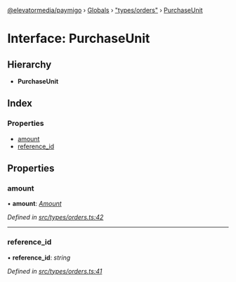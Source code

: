 [@elevatormedia/paymigo](../README.md) › [Globals](../globals.md) › ["types/orders"](../modules/_types_orders_.md) › [PurchaseUnit](_types_orders_.purchaseunit.md)

# Interface: PurchaseUnit

## Hierarchy

-   **PurchaseUnit**

## Index

### Properties

-   [amount](_types_orders_.purchaseunit.md#amount)
-   [reference_id](_types_orders_.purchaseunit.md#reference_id)

## Properties

### amount

• **amount**: _[Amount](_types_common_.amount.md)_

_Defined in [src/types/orders.ts:42](https://github.com/ELEVATORmedia/paymigo/blob/60b912d/src/types/orders.ts#L42)_

---

### reference_id

• **reference_id**: _string_

_Defined in [src/types/orders.ts:41](https://github.com/ELEVATORmedia/paymigo/blob/60b912d/src/types/orders.ts#L41)_

